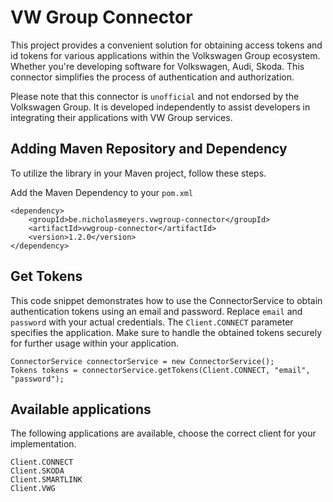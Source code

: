 # VW Group Connector

This project provides a convenient solution for obtaining access tokens and id tokens for various applications within the Volkswagen Group ecosystem. 
Whether you're developing software for Volkswagen, Audi, Skoda. 
This connector simplifies the process of authentication and authorization.

Please note that this connector is `unofficial` and not endorsed by the Volkswagen Group. 
It is developed independently to assist developers in integrating their applications with VW Group services.

## Adding Maven Repository and Dependency

To utilize the library in your Maven project, follow these steps.

Add the Maven Dependency to your `pom.xml`

```
<dependency>
    <groupId>be.nicholasmeyers.vwgroup-connector</groupId>
    <artifactId>vwgroup-connector</artifactId>
    <version>1.2.0</version>
</dependency>
```

## Get Tokens

This code snippet demonstrates how to use the ConnectorService to obtain authentication tokens using an email and
password.
Replace `email` and `password` with your actual credentials.
The `Client.CONNECT` parameter specifies the application.
Make sure to handle the obtained tokens securely for further usage within your application.

```
ConnectorService connectorService = new ConnectorService();
Tokens tokens = connectorService.getTokens(Client.CONNECT, "email", "password");
```

## Available applications

The following applications are available, choose the correct client for your implementation.

```
Client.CONNECT
Client.SKODA
Client.SMARTLINK
Client.VWG
```
